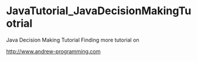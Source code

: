 # JavaTutorial_JavaDecisionMakingTuotrial
Java Decision Making Tutorial
Finding more tutorial on 

http://www.andrew-programming.com
